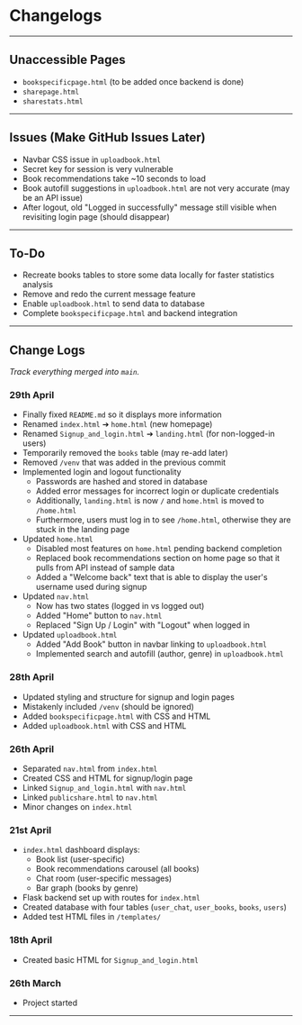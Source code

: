 # Changelogs

---

## Unaccessible Pages
- `bookspecificpage.html` (to be added once backend is done)
- `sharepage.html`
- `sharestats.html`

---

## Issues (Make GitHub Issues Later)
- Navbar CSS issue in `uploadbook.html`
- Secret key for session is very vulnerable
- Book recommendations take ~10 seconds to load
- Book autofill suggestions in `uploadbook.html` are not very accurate (may be an API issue)
- After logout, old "Logged in successfully" message still visible when revisiting login page (should disappear)

---

## To-Do
- Recreate books tables to store some data locally for faster statistics analysis
- Remove and redo the current message feature
- Enable `uploadbook.html` to send data to database
- Complete `bookspecificpage.html` and backend integration

---

## Change Logs
_Track everything merged into `main`._

### 29th April
- Finally fixed `README.md` so it displays more information
- Renamed `index.html` ➔ `home.html` (new homepage)
- Renamed `Signup_and_login.html` ➔ `landing.html` (for non-logged-in users) 
- Temporarily removed the `books` table (may re-add later)
- Removed `/venv` that was added in the previous commit
- Implemented login and logout functionality 
    - Passwords are hashed and stored in database
    - Added error messages for incorrect login or duplicate credentials
    - Additionally, `landing.html` is now `/` and `home.html` is moved to `/home.html`
    - Furthermore, users must log in to see `/home.html`, otherwise they are stuck in the landing page
- Updated `home.html`
    - Disabled most features on `home.html` pending backend completion
    - Replaced book recommendations section on home page so that it pulls from API instead of sample data
    - Added a "Welcome back" text that is able to display the user's username used during signup
- Updated `nav.html` 
    - Now has two states (logged in vs logged out)
    - Added "Home" button to `nav.html`
    - Replaced "Sign Up / Login" with "Logout" when logged in
- Updated `uploadbook.html` 
    - Added "Add Book" button in navbar linking to `uploadbook.html`
    - Implemented search and autofill (author, genre) in `uploadbook.html`

### 28th April
- Updated styling and structure for signup and login pages
- Mistakenly included `/venv` (should be ignored)
- Added `bookspecificpage.html` with CSS and HTML
- Added `uploadbook.html` with CSS and HTML

### 26th April
- Separated `nav.html` from `index.html`
- Created CSS and HTML for signup/login page
- Linked `Signup_and_login.html` with `nav.html`
- Linked `publicshare.html` to `nav.html`
- Minor changes on `index.html`

### 21st April
- `index.html` dashboard displays:
  - Book list (user-specific)
  - Book recommendations carousel (all books)
  - Chat room (user-specific messages)
  - Bar graph (books by genre)
- Flask backend set up with routes for `index.html`
- Created database with four tables (`user_chat`, `user_books`, `books`, `users`)
- Added test HTML files in `/templates/`

### 18th April
- Created basic HTML for `Signup_and_login.html`

### 26th March
- Project started

---